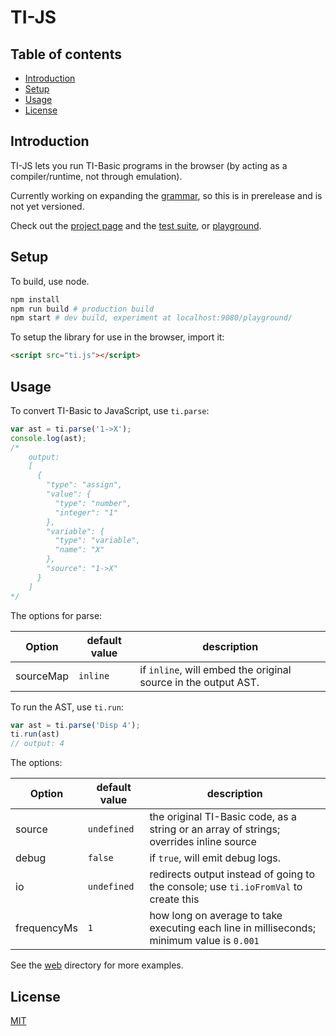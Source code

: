 # TI-JS

## Table of contents

- [Introduction](#introduction)
- [Setup](#setup)
- [Usage](#usage)
- [License](#license)

## Introduction

TI-JS lets you run TI-Basic programs in the browser (by acting as a compiler/runtime, not through emulation).

Currently working on expanding the [grammar](src/parse/tibasic.peggy), so this is in prerelease and is not yet versioned.

Check out the [project page](https://www.davidtorosyan.com/ti-js/) and the [test suite](https://www.davidtorosyan.com/ti-js/tests/), or [playground](https://www.davidtorosyan.com/ti-js/playground/).

## Setup

To build, use node.

```sh
npm install
npm run build # production build
npm start # dev build, experiment at localhost:9080/playground/
```

To setup the library for use in the browser, import it:

```html
<script src="ti.js"></script>
```

## Usage

To convert TI-Basic to JavaScript, use `ti.parse`:

```js
var ast = ti.parse('1->X');
console.log(ast);
/*
    output:
    [
      {
        "type": "assign",
        "value": {
          "type": "number",
          "integer": "1"
        },
        "variable": {
          "type": "variable",
          "name": "X"
        },
        "source": "1->X"
      }
    ]
*/
```

The options for parse:

Option | default value | description
--- | --- | ---
sourceMap | `inline` | if `inline`, will embed the original source in the output AST.

To run the AST, use `ti.run`:

```js
var ast = ti.parse('Disp 4');
ti.run(ast)
// output: 4
```

The options:

Option | default value | description
--- | --- | ---
source | `undefined` | the original TI-Basic code, as a string or an array of strings; overrides inline source
debug | `false` | if `true`, will emit debug logs.
io | `undefined` | redirects output instead of going to the console; use `ti.ioFromVal` to create this
frequencyMs | `1` | how long on average to take executing each line in milliseconds; minimum value is `0.001`


See the [web](/web) directory for more examples.

## License
[MIT](https://choosealicense.com/licenses/mit/)
